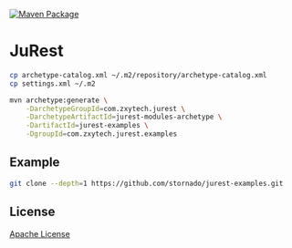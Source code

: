 [![Maven Package](https://github.com/stornado/jurest/actions/workflows/maven-publish.yml/badge.svg)](https://github.com/stornado/jurest/actions/workflows/maven-publish.yml)

# JuRest

```bash
cp archetype-catalog.xml ~/.m2/repository/archetype-catalog.xml
cp settings.xml ~/.m2
```

```bash
mvn archetype:generate \
    -DarchetypeGroupId=com.zxytech.jurest \
    -DarchetypeArtifactId=jurest-modules-archetype \
    -DartifactId=jurest-examples \
    -DgroupId=com.zxytech.jurest.examples
```

## Example

```bash
git clone --depth=1 https://github.com/stornado/jurest-examples.git
```

## License

[Apache License](LICENSE)
